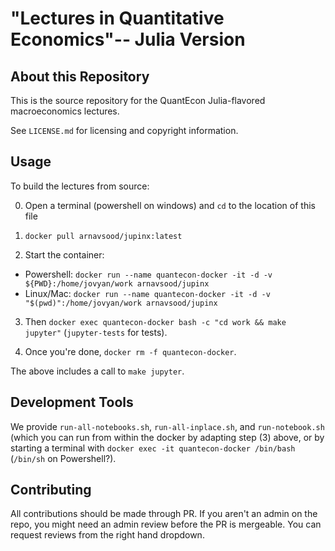 # "Lectures in Quantitative Economics"-- Julia Version

## About this Repository 

This is the source repository for the QuantEcon Julia-flavored macroeconomics lectures. 

See `LICENSE.md` for licensing and copyright information. 

## Usage

To build the lectures from source: 

0. Open a terminal (powershell on windows) and `cd` to the location of this file

1. `docker pull arnavsood/jupinx:latest`

2. Start the container:
  - Powershell: `docker run --name quantecon-docker -it -d -v ${PWD}:/home/jovyan/work arnavsood/jupinx`
  - Linux/Mac: `docker run --name quantecon-docker -it -d -v "$(pwd)":/home/jovyan/work arnavsood/jupinx`

3. Then `docker exec quantecon-docker bash -c "cd work && make jupyter"` (`jupyter-tests` for tests).

4. Once you're done, `docker rm -f quantecon-docker`.

The above includes a call to `make jupyter`.

## Development Tools

We provide `run-all-notebooks.sh`, `run-all-inplace.sh`, and `run-notebook.sh` (which you can run from within the docker by adapting step (3) above, or by starting a terminal with `docker exec -it quantecon-docker /bin/bash` (`/bin/sh` on Powershell?). 

## Contributing

All contributions should be made through PR. If you aren't an admin on the repo, you might need an admin review before the PR is mergeable. You can request reviews from the right hand dropdown.
